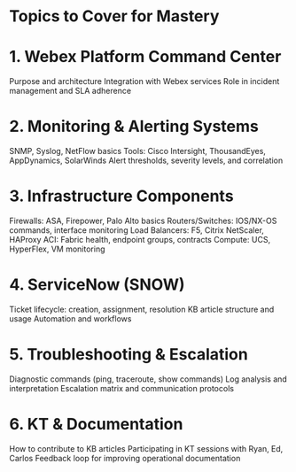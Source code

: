 # Topics to Cover for Mastery
# 1. Webex Platform Command Center
Purpose and architecture
Integration with Webex services
Role in incident management and SLA adherence

# 2. Monitoring & Alerting Systems
SNMP, Syslog, NetFlow basics
Tools: Cisco Intersight, ThousandEyes, AppDynamics, SolarWinds
Alert thresholds, severity levels, and correlation

# 3. Infrastructure Components
Firewalls: ASA, Firepower, Palo Alto basics
Routers/Switches: IOS/NX-OS commands, interface monitoring
Load Balancers: F5, Citrix NetScaler, HAProxy
ACI: Fabric health, endpoint groups, contracts
Compute: UCS, HyperFlex, VM monitoring

# 4. ServiceNow (SNOW)
Ticket lifecycle: creation, assignment, resolution
KB article structure and usage
Automation and workflows

# 5. Troubleshooting & Escalation
Diagnostic commands (ping, traceroute, show commands)
Log analysis and interpretation
Escalation matrix and communication protocols

# 6. KT & Documentation
How to contribute to KB articles
Participating in KT sessions with Ryan, Ed, Carlos
Feedback loop for improving operational documentation

